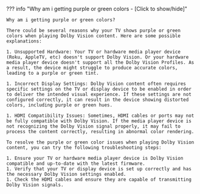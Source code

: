 ??? info "Why am i getting purple or green colors - [Click to show/hide]"

    Why am i getting purple or green colors?

    There could be several reasons why your TV shows purple or green colors when playing Dolby Vision content. Here are some possible explanations:

    1. Unsupported Hardware: Your TV or hardware media player device (Roku, AppleTV, etc) doesn't support Dolby Vision. Or your hardware media player device doesn't support all the Dolby Vision Profiles. As a result, the device might struggle to produce accurate colors, leading to a purple or green tint.

    1. Incorrect Display Settings: Dolby Vision content often requires specific settings on the TV or display device to be enabled in order to deliver the intended visual experience. If these settings are not configured correctly, it can result in the device showing distorted colors, including purple or green hues.

    1. HDMI Compatibility Issues: Sometimes, HDMI cables or ports may not be fully compatible with Dolby Vision. If the media player device is not recognizing the Dolby Vision signal properly, it may fail to process the content correctly, resulting in abnormal color rendering.

    To resolve the purple or green color issues when playing Dolby Vision content, you can try the following troubleshooting steps:

    1. Ensure your TV or hardware media player device is Dolby Vision compatible and up-to-date with the latest firmware.
    1. Verify that your TV or display device is set up correctly and has the necessary Dolby Vision settings enabled.
    1. Check the HDMI cables and ensure they are capable of transmitting Dolby Vision signals.
